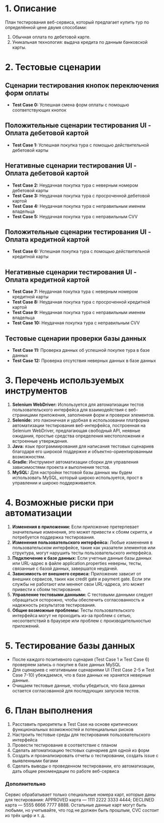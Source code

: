 # 1. Описание
План тестирования веб-сервиса, который предлагает купить тур по определённой цене двумя способами:
1. Обычная оплата по дебетовой карте.
2. Уникальная технология: выдача кредита по данным банковской карты.
# 2. Тестовые сценарии
## Сценарии тестирования кнопок переключения форм оплаты
* __Test Case 0:__ Успешная смена форм оплаты с помощью соответствующих кнопок
## Положительные сценарии тестирования UI - Оплата дебетовой картой
* __Test Case 1:__ Успешная покупка тура с помощью действительной дебетовой карты
## Негативные сценарии тестирования UI - Оплата дебетовой картой
* __Test Case 2:__ Неудачная покупка тура с неверным номером дебетовой карты
* __Test Case 3:__ Неудачная покупка тура с просроченной дебетовой картой
* __Test Case 4:__ Неудачная покупка тура с неправильным именем владельца
* __Test Case 5:__ Неудачная покупка тура с неправильным CVV
## Положительные сценарии тестирования UI - Оплата кредитной картой
* __Test Case 6:__ Успешная покупка тура с помощью действительной кредитной карты
## Негативные сценарии тестирования UI - Оплата кредитной картой
* __Test Case 7:__ Неудачная покупка тура с неверным номером кредитной карты
* __Test Case 8:__ Неудачная покупка тура с просроченной кредитной картой
* __Test Case 9:__ Неудачная покупка тура с неправильным именем владельца
* __Test Case 10:__ Неудачная покупка тура с неправильным CVV
## Тестовые сценарии проверки базы данных
* __Test Case 11:__ Проверка данных об успешной покупке тура в базе данных
* __Test Case 12:__ Проверка отсутствия неверных данных в базе данных
# 3. Перечень используемых инструментов
1. __Selenium WebDriver:__ Используется для автоматизации тестов пользовательского интерфейса для взаимодействия с веб-страницами приложения, заполнения форм и проверки элементов.
2. __Selenide:__ это лаконичная и удобная в использовании платформа автоматизации тестирования веб-интерфейса, построенная на Selenium WebDriver, предлагающая свободный API, неявные ожидания, простые средства определения местоположения и встроенные утверждения.
3. __Java:__ язык программирования для написания тестовых сценариев благодаря его широкой поддержке и объектно-ориентированным возможностям.
4. __Gradle:__ Инструмент автоматизации сборки для управления зависимостями проекта и выполнения тестов.
5. __MySQL:__ Для настройки тестовой базы данных мы будем использовать MySQL, который широко используется, прост в управлении и широко поддерживается.
# 4. Возможные риски при автоматизации
1. __Изменения в приложении:__ Если приложение претерпевает значительные изменения, это может привести к сбоям скрипта, и потребуется поддержка тестирования.
2. __Изменения пользовательского интерфейса:__ Любые изменения в пользовательском интерфейсе, такие как указатели элементов или структура, могут нарушить тесты пользовательского интерфейса.
3. __Подключение к базе данных:__ Если учетные данные базы данных или URL-адрес в файле application.properties неверны, тесты, связанные с базой данных, завершатся неудачей.
4. __Зависимость от внешнего сервиса:__ Приложение зависит от внешних сервисов, таких как credit gate и payment gate. Если эти службы не работают или меняют свои URL-адреса, это может привести к сбоям тестирования.
5. __Управление тестовыми данными:__ С тестовыми данными следует обращаться осторожно, чтобы обеспечить согласованность и надежность результатов тестирования.
6. __Общие возможные проблемы:__ Тесты пользовательского интерфейса могут не проходить из-за проблем с сетью, несоответствий в браузере или проблем с производительностью приложений.
# 5. Тестирование базы данных
- После каждого позитивного сценария (Test Case 1 и Test Case 6) проверяем запись о покупке в базе данных MySQL
- Для сценариев с негативными сценариями UI (Test Case 2-5 и Test Case 7-10) убеждаемся, что в базе данных не хранятся неверные данные.
- Очищаем тестовые данные, чтобы убедиться, что база данных остается согласованной для последующих запусков тестов.
# 6. План выполнения
1. Расставить приоритеты в Test Case на основе критических функциональных возможностей и потенциальных рисков
2. Настроить тестовые среды для тестирования пользовательского интерфейса
3. Провести тестирование в соответствие с планом
4. Сделать автоматизацию тестовых сценариев для одной из форм
5. Создать и проанализировать отчеты о тестировании, создать issue с выявленными багами
6. Сделать выводы о проведенном тестировании, его автоматизации, дать общие рекомендации по работе веб-сервиса
### Дополнительно
Сервис обрабатывает только специальные номера карт, которые даны для тестирования:
APPROVED карта — 1111 2222 3333 4444;
DECLINED карта — 5555 6666 7777 8888.
Остальные данные карт могут быть любыми, но учитывайте, что год не должен быть прошлым, CVC состоит из трёх цифр и т. д.
